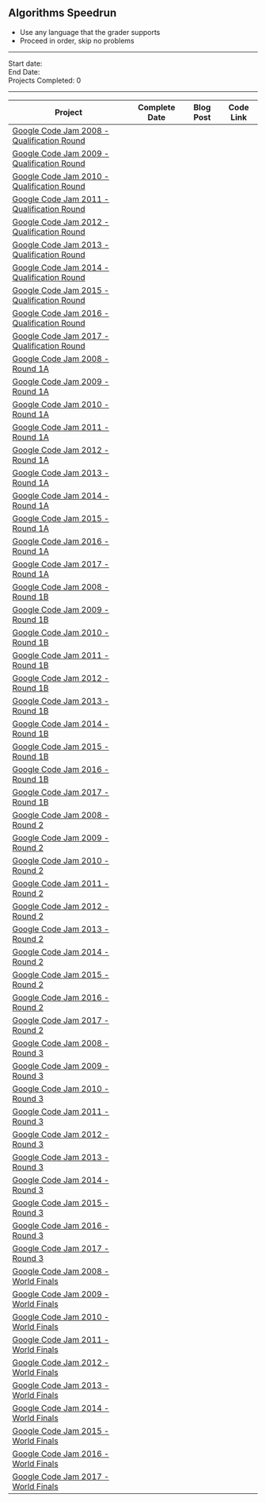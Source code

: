 ## Algorithms Speedrun

* Use any language that the grader supports
* Proceed in order, skip no problems

-----

Start date:    
End Date:     
Projects Completed: 0

-----

| Project                                        | Complete Date | Blog Post | Code Link |
| ---------------------------------------------- | ------------- | --------- | --------- |
| [Google Code Jam 2008 - Qualification Round](https://code.google.com/codejam/past-contests) |               |           |           |
| [Google Code Jam 2009 - Qualification Round](https://code.google.com/codejam/past-contests) |               |           |           |
| [Google Code Jam 2010 - Qualification Round](https://code.google.com/codejam/past-contests) |               |           |           |
| [Google Code Jam 2011 - Qualification Round](https://code.google.com/codejam/past-contests) |               |           |           |
| [Google Code Jam 2012 - Qualification Round](https://code.google.com/codejam/past-contests) |               |           |           |
| [Google Code Jam 2013 - Qualification Round](https://code.google.com/codejam/past-contests) |               |           |           |
| [Google Code Jam 2014 - Qualification Round](https://code.google.com/codejam/past-contests) |               |           |           |
| [Google Code Jam 2015 - Qualification Round](https://code.google.com/codejam/past-contests) |               |           |           |
| [Google Code Jam 2016 - Qualification Round](https://code.google.com/codejam/past-contests) |               |           |           |
| [Google Code Jam 2017 - Qualification Round](https://code.google.com/codejam/past-contests) |               |           |           |
| [Google Code Jam 2008 - Round 1A](https://code.google.com/codejam/past-contests)            |               |           |           |
| [Google Code Jam 2009 - Round 1A](https://code.google.com/codejam/past-contests)            |               |           |           |
| [Google Code Jam 2010 - Round 1A](https://code.google.com/codejam/past-contests)            |               |           |           |
| [Google Code Jam 2011 - Round 1A](https://code.google.com/codejam/past-contests)            |               |           |           |
| [Google Code Jam 2012 - Round 1A](https://code.google.com/codejam/past-contests)            |               |           |           |
| [Google Code Jam 2013 - Round 1A](https://code.google.com/codejam/past-contests)            |               |           |           |
| [Google Code Jam 2014 - Round 1A](https://code.google.com/codejam/past-contests)            |               |           |           |
| [Google Code Jam 2015 - Round 1A](https://code.google.com/codejam/past-contests)            |               |           |           |
| [Google Code Jam 2016 - Round 1A](https://code.google.com/codejam/past-contests)            |               |           |           |
| [Google Code Jam 2017 - Round 1A](https://code.google.com/codejam/past-contests)            |               |           |           |
| [Google Code Jam 2008 - Round 1B](https://code.google.com/codejam/past-contests)            |               |           |           |
| [Google Code Jam 2009 - Round 1B](https://code.google.com/codejam/past-contests)            |               |           |           |
| [Google Code Jam 2010 - Round 1B](https://code.google.com/codejam/past-contests)            |               |           |           |
| [Google Code Jam 2011 - Round 1B](https://code.google.com/codejam/past-contests)            |               |           |           |
| [Google Code Jam 2012 - Round 1B](https://code.google.com/codejam/past-contests)            |               |           |           |
| [Google Code Jam 2013 - Round 1B](https://code.google.com/codejam/past-contests)            |               |           |           |
| [Google Code Jam 2014 - Round 1B](https://code.google.com/codejam/past-contests)            |               |           |           |
| [Google Code Jam 2015 - Round 1B](https://code.google.com/codejam/past-contests)            |               |           |           |
| [Google Code Jam 2016 - Round 1B](https://code.google.com/codejam/past-contests)            |               |           |           |
| [Google Code Jam 2017 - Round 1B](https://code.google.com/codejam/past-contests)            |               |           |           |
| [Google Code Jam 2008 - Round 2](https://code.google.com/codejam/past-contests)            |               |           |           |
| [Google Code Jam 2009 - Round 2](https://code.google.com/codejam/past-contests)            |               |           |           |
| [Google Code Jam 2010 - Round 2](https://code.google.com/codejam/past-contests)            |               |           |           |
| [Google Code Jam 2011 - Round 2](https://code.google.com/codejam/past-contests)            |               |           |           |
| [Google Code Jam 2012 - Round 2](https://code.google.com/codejam/past-contests)            |               |           |           |
| [Google Code Jam 2013 - Round 2](https://code.google.com/codejam/past-contests)            |               |           |           |
| [Google Code Jam 2014 - Round 2](https://code.google.com/codejam/past-contests)            |               |           |           |
| [Google Code Jam 2015 - Round 2](https://code.google.com/codejam/past-contests)            |               |           |           |
| [Google Code Jam 2016 - Round 2](https://code.google.com/codejam/past-contests)            |               |           |           |
| [Google Code Jam 2017 - Round 2](https://code.google.com/codejam/past-contests)            |               |           |           |
| [Google Code Jam 2008 - Round 3](https://code.google.com/codejam/past-contests)            |               |           |           |
| [Google Code Jam 2009 - Round 3](https://code.google.com/codejam/past-contests)            |               |           |           |
| [Google Code Jam 2010 - Round 3](https://code.google.com/codejam/past-contests)            |               |           |           |
| [Google Code Jam 2011 - Round 3](https://code.google.com/codejam/past-contests)            |               |           |           |
| [Google Code Jam 2012 - Round 3](https://code.google.com/codejam/past-contests)            |               |           |           |
| [Google Code Jam 2013 - Round 3](https://code.google.com/codejam/past-contests)            |               |           |           |
| [Google Code Jam 2014 - Round 3](https://code.google.com/codejam/past-contests)            |               |           |           |
| [Google Code Jam 2015 - Round 3](https://code.google.com/codejam/past-contests)            |               |           |           |
| [Google Code Jam 2016 - Round 3](https://code.google.com/codejam/past-contests)            |               |           |           |
| [Google Code Jam 2017 - Round 3](https://code.google.com/codejam/past-contests)            |               |           |           |
| [Google Code Jam 2008 - World Finals](https://code.google.com/codejam/past-contests) |               |           |           |
| [Google Code Jam 2009 - World Finals](https://code.google.com/codejam/past-contests) |               |           |           |
| [Google Code Jam 2010 - World Finals](https://code.google.com/codejam/past-contests) |               |           |           |
| [Google Code Jam 2011 - World Finals](https://code.google.com/codejam/past-contests) |               |           |           |
| [Google Code Jam 2012 - World Finals](https://code.google.com/codejam/past-contests) |               |           |           |
| [Google Code Jam 2013 - World Finals](https://code.google.com/codejam/past-contests) |               |           |           |
| [Google Code Jam 2014 - World Finals](https://code.google.com/codejam/past-contests) |               |           |           |
| [Google Code Jam 2015 - World Finals](https://code.google.com/codejam/past-contests) |               |           |           |
| [Google Code Jam 2016 - World Finals](https://code.google.com/codejam/past-contests) |               |           |           |
| [Google Code Jam 2017 - World Finals](https://code.google.com/codejam/past-contests) |               |           |           |